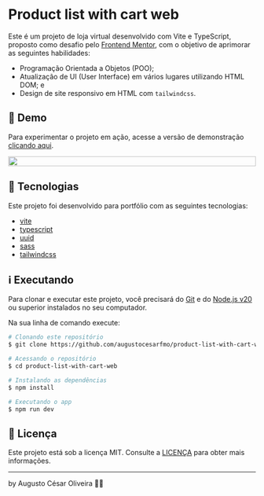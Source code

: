 # Product list with cart web

Este é um projeto de loja virtual desenvolvido com Vite e TypeScript, proposto como desafio pelo [Frontend Mentor](https://www.frontendmentor.io/challenges/product-list-with-cart-5MmqLVAp_d), com o objetivo de aprimorar as seguintes habilidades:

- Programação Orientada a Objetos (POO);
- Atualização de UI (User Interface) em vários lugares utilizando HTML DOM; e
- Design de site responsivo em HTML com `tailwindcss`.

## 👀 Demo

Para experimentar o projeto em ação, acesse a versão de demonstração [clicando aqui](https://product-list-with-cart-web-1.netlify.app/).

<div style="display: flex; justify-content: center">
<img src="https://raw.githubusercontent.com/augustocesarfmo/product-list-with-cart-web/main/images/web-screenshot.png" width="100%">
</div>

## 🚀 Tecnologias

Este projeto foi desenvolvido para portfólio com as seguintes tecnologias:

- [vite](https://vite.dev/)
- [typescript](https://www.typescriptlang.org/)
- [uuid](https://www.npmjs.com/package/uuid)
- [sass](https://sass-lang.com/)
- [tailwindcss](https://tailwindcss.com/)

## ℹ️ Executando

Para clonar e executar este projeto, você precisará do [Git](https://git-scm.com) e do [Node.js v20](https://nodejs.org/) ou superior instalados no seu computador.

Na sua linha de comando execute:

```bash
# Clonando este repositório
$ git clone https://github.com/augustocesarfmo/product-list-with-cart-web.git

# Acessando o repositório
$ cd product-list-with-cart-web

# Instalando as dependências
$ npm install

# Executando o app
$ npm run dev
```

## 📝 Licença

Este projeto está sob a licença MIT. Consulte a [LICENÇA](https://github.com/augustocesarfmo/product-list-with-cart-web/blob/main/LICENSE.md) para obter mais informações.

---

by Augusto César Oliveira 👐🏼
